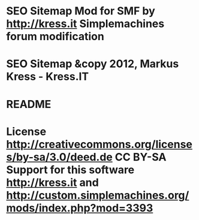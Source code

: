 SEO Sitemap Mod for SMF by http://kress.it
Simplemachines forum modification
==========================================
SEO Sitemap &copy 2012, Markus Kress - Kress.IT
==========================================
README
==========================================
License http://creativecommons.org/licenses/by-sa/3.0/deed.de CC BY-SA
Support for this software  http://kress.it and
http://custom.simplemachines.org/mods/index.php?mod=3393
==========================================
